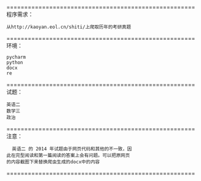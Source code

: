 =====================================================
程序需求：

    从http://kaoyan.eol.cn/shiti/上爬取历年的考研真题
=====================================================
环境：

    pycharm
    python
    docx
    re
=====================================================
试题：

    英语二
    数学三
    政治
=====================================================
注意：

      英语二 的 2014 年试题由于网页代码和其他的不一致，因
    此在完型阅读和第一篇阅读的答案上会有问题。可以把原网页
    的内容截图下来替换爬虫生成的docx中的内容
=====================================================
